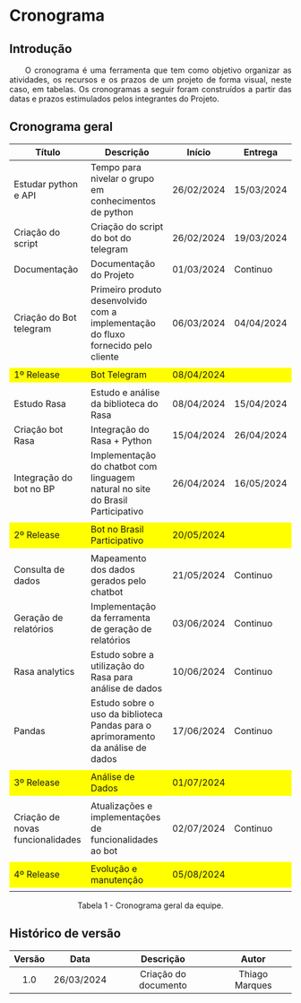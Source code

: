 # Cronograma

## Introdução

<p align="justify">&emsp;&emsp;O cronograma é uma ferramenta que tem como objetivo organizar as atividades, os recursos e os prazos de um projeto de forma visual, neste caso, em tabelas. Os cronogramas a seguir foram construídos a partir das datas e prazos estimulados pelos integrantes do Projeto.</p>

## Cronograma geral

| Título                       | Descrição                                                   | Início      | Entrega      |
|------------------------------|-------------------------------------------------------------|-------------|--------------|
| Estudar python e API         | Tempo para nivelar o grupo em conhecimentos de python      | 26/02/2024  | 15/03/2024   |
| Criação do script            | Criação do script do bot do telegram                        | 26/02/2024  | 19/03/2024   |
| Documentação                 | Documentação do Projeto                                     | 01/03/2024  | Continuo     |
| Criação do Bot telegram      | Primeiro produto desenvolvido com a implementação do fluxo fornecido pelo cliente | 06/03/2024 | 04/04/2024 |
| <tr style="background-color: yellow"><td>1º Release</td><td>Bot Telegram</td><td>08/04/2024</td><td></td></tr>                   |
| Estudo Rasa                  | Estudo e análise da biblioteca do Rasa                      | 08/04/2024  | 15/04/2024   |
| Criação bot Rasa             | Integração do Rasa + Python                                 | 15/04/2024  | 26/04/2024   |
| Integração do bot no BP      | Implementação do chatbot com linguagem natural no site do Brasil Participativo | 26/04/2024 | 16/05/2024 |
| <tr style="background-color: yellow"><td>2º Release</td><td>Bot no Brasil Participativo</td><td>20/05/2024</td><td></td></tr>                   |
| Consulta de dados            | Mapeamento dos dados gerados pelo chatbot                   | 21/05/2024  | Continuo     |
| Geração de relatórios        | Implementação da ferramenta de geração de relatórios        | 03/06/2024  | Continuo     |
| Rasa analytics               | Estudo sobre a utilização do Rasa para análise de dados    | 10/06/2024  | Continuo     |
| Pandas                       | Estudo sobre o uso da biblioteca Pandas para o aprimoramento da análise de dados | 17/06/2024 | Continuo |
| <tr style="background-color: yellow"><td>3º Release</td><td>Análise de Dados</td><td>01/07/2024</td><td></td></tr>                   |
| Criação de novas funcionalidades |    Atualizações e implementações de funcionalidades ao bot     | 02/07/2024  | Continuo     |
| <tr style="background-color: yellow"><td>4º Release</td><td>Evolução e manutenção</td><td>05/08/2024</td><td></td></tr>                   |


<figcaption align="center">Tabela 1 - Cronograma geral da equipe.</figcaption>


## Histórico de versão

| Versão |    Data    |                       Descrição                       |      Autor       |
| :----: | :--------: | :---------------------------------------------------: | :--------------: |
|  1.0   | 26/03/2024 |           Criação do documento            |Thiago Marques|